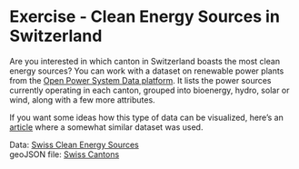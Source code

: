 Exercise - Clean Energy Sources in Switzerland
========================
 

Are you interested in which canton in Switzerland boasts the most clean energy sources? You can work with a dataset on renewable power plants from the [Open Power System Data platform](https://open-power-system-data.org/). It lists the power sources currently operating in each canton, grouped into bioenergy, hydro, solar or wind, along with a few more attributes.

If you want some ideas how this type of data can be visualized, here’s an [article](https://www.uvek-gis.admin.ch/BFE/storymaps/EE_Elektrizitaetsproduktionsanlagen/?lang=en) where a somewhat similar dataset was used.

Data: [Swiss Clean Energy Sources](renewable_power_plants_CH.csv)  
geoJSON file: [Swiss Cantons](georef-switzerland-kanton.geojson)